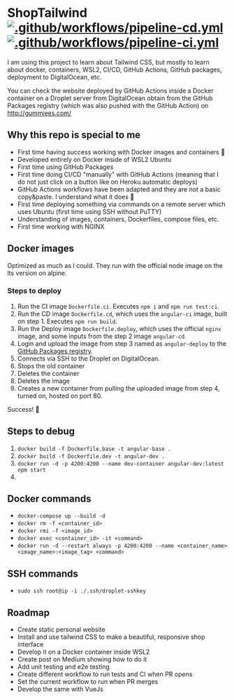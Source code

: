 # ShopTailwind [![.github/workflows/pipeline-cd.yml](https://github.com/Gummiees/shop-tailwind/actions/workflows/pipeline-cd.yml/badge.svg)](https://github.com/Gummiees/shop-tailwind/actions/workflows/pipeline-cd.yml) [![.github/workflows/pipeline-ci.yml](https://github.com/Gummiees/shop-tailwind/actions/workflows/pipeline-ci.yml/badge.svg)](https://github.com/Gummiees/shop-tailwind/actions/workflows/pipeline-ci.yml)

I am using this project to learn about Tailwind CSS, but mostly to learn about docker, containers, WSL2, CI/CD, GitHub Actions, GitHub packages, deployment to DigitalOcean, etc.

You can check the website deployed by GitHub Actions inside a Docker container on a Droplet server from DigitalOcean obtain from the GitHub Packages registry (which was also pushed with the GitHub Action) on http://gummiees.com/

## Why this repo is special to me

- First time having success working with Docker images and containers 🎉
- Developed entirely on Docker inside of WSL2 Ubuntu
- First time using GitHub Packages
- First time doing CI/CD "manually" with GitHub Actions (meaning that I do not just click on a button like on Heroku automatic deploys)
- GitHub Actions workflows have been adapted and they are not a basic copy&paste. I understand what it does 🎉
- First time deploying something via commands on a remote server which uses Ubuntu (first time using SSH without PuTTY)
- Understanding of images, containers, Dockerfiles, compose files, etc.
- First time working with NGINX

## Docker images

Optimized as much as I could. They run with the official node image on the lts version on alpine.

### Steps to deploy

1. Run the CI image `Dockerfile.ci`. Executes `npm i` and `npm run test:ci`.
2. Run the CD image `Dockerfile.cd`, which uses the `angular-ci` image, built on step 1. Executes `npm run build`.
3. Run the Deploy image `Dockerfile.deploy`, which uses the official `nginx` image, and some inputs from the step 2 image `angular-cd`.
4. Login and upload the image from step 3 named as `angular-deploy` to the [GitHub Packages registry](https://github.com/Gummiees/shop-tailwind/packages/).
5. Connects via SSH to the Droplet on DigitalOcean.
6. Stops the old container
7. Deletes the container
8. Deletes the image
9. Creates a new container from pulling the uploaded image from step 4, turned on, hosted on port 80.

Success! 🎉

## Steps to debug

1. `docker build -f Dockerfile.base -t angular-base .`
2. `docker build -f Dockerfile.dev -t angular-dev .`
3. `docker run -d -p 4200:4200 --name dev-container angular-dev:latest npm start`
4. 

## Docker commands

- `docker-compose up --build -d`
- `docker rm -f <container_id>`
- `docker rmi -f <image_id>`
- `docker exec <container_id> -it <command>`
- `docker run -d --restart always -p 4200:4200 --name <container_name> <image_name>:<image_tag> <command>`

## SSH commands
- `sudo ssh root@ip -i ./.ssh/droplet-sshkey`

## Roadmap

- Create static personal website
- Install and use tailwind CSS to make a beautiful, responsive shop interface
- Develop it on a Docker container inside WSL2
- Create post on Medium showing how to do it
- Add unit testing and e2e testing
- Create different workflow to run tests and CI when PR opens
- Set the current workflow to run when PR merges
- Develop the same with VueJs
